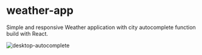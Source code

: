 # weather-app

Simple and responsive Weather application with city autocomplete function build with React. 

![desktop-autocomplete](https://github.com/AnushkaRi/weather-app/assets/93154379/dfe10185-482c-48cd-8062-43f936b94795)
